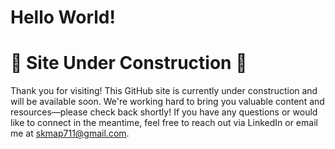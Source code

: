 # Hello World!
# 🚧 Site Under Construction 🚧
Thank you for visiting! This GitHub site is currently under construction and will be available soon.
We're working hard to bring you valuable content and resources—please check back shortly!
If you have any questions or would like to connect in the meantime, feel free to reach out via LinkedIn or email me at skmap711@gmail.com.
# 
